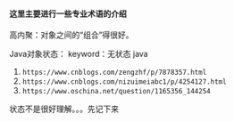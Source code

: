 #### 这里主要进行一些专业术语的介绍

高内聚：对象之间的“组合”得很好。


Java对象状态： keyword：无状态 java
1. `https://www.cnblogs.com/zengzhf/p/7878357.html`
2. `https://www.cnblogs.com/nizuimeiabc1/p/4254127.html`
3. `https://www.oschina.net/question/1165356_144254`

状态不是很好理解。。。先记下来
